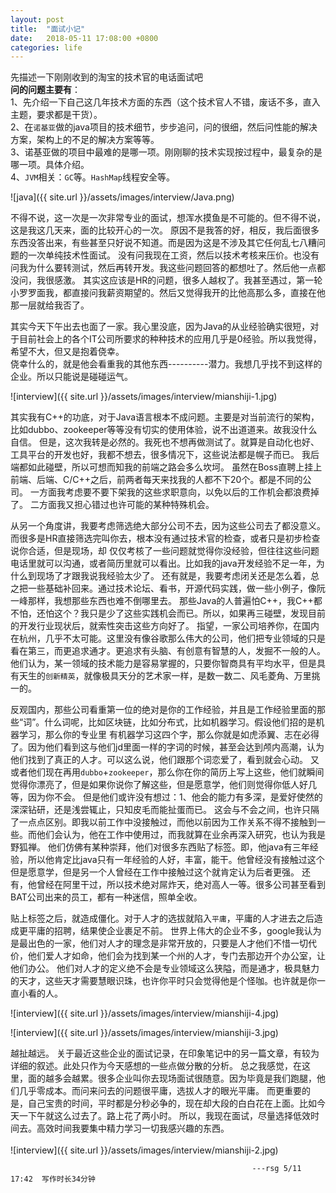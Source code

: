 ```yaml
---
layout: post
title:  "面试小记"
date:   2018-05-11 17:08:00 +0800
categories: life
---
```


先描述一下刚刚收到的淘宝的技术官的电话面试吧  
**问的问题主要有**：  
1、先介绍一下自己这几年技术方面的东西（这个技术官人不错，废话不多，直入主题，要求都是干货）。  
2、在`诺基亚`做的java项目的技术细节，步步追问，问的很细，然后问性能的解决方案，架构上的不足的解决方案等等。  
3、诺基亚做的项目中最难的是哪一项。刚刚聊的技术实现按过程中，最复杂的是哪一项。具体介绍。  
4、`JVM`相关：`GC`等。`HashMap`线程安全等。    

![java]({{ site.url }}/assets/images/interview/Java.png)  

不得不说，这一次是一次非常专业的面试，想浑水摸鱼是不可能的。但不得不说，这是我这几天来，面的比较开心的一次。
原因不是我答的好，相反，我后面很多东西没答出来，有些甚至只好说不知道。而是因为这是不涉及其它任何乱七八糟问题的一次单纯技术性面试。
没有问我现在工资，然后以技术考核来压价。也没有问我为什么要转测试，然后再转开发。我这些问题回答的都想吐了。然后他一点都没问，我很感激。
其实这应该是HR的问题，很多人越权了。我甚至遇过，第一轮小罗罗面我，都直接问我薪资期望的。然后又觉得我开的比他高那么多，直接在他那一层就给我否了。

其实今天下午出去也面了一家。我心里没底，因为Java的从业经验确实很短，对于目前社会上的各个IT公司所要求的种种技术的应用几乎是0经验。所以我觉得，希望不大，但又是抱着侥幸。  
侥幸什么的，就是他会看重我的其他东西----------潜力。我想几乎找不到这样的企业。所以只能说是碰碰运气。     

![interview]({{ site.url }}/assets/images/interview/mianshiji-1.jpg)      

其实我有C++的功底，对于Java语言根本不成问题。主要是对当前流行的架构，比如dubbo、zookeeper等等没有切实的使用体验，说不出道道来。故我没什么自信。
但是，这次我转是必然的。我死也不想再做测试了。就算是自动化也好、工具平台的开发也好，我都不想去，很多情况下，这些说法都是幌子而已。
我后端都如此碰壁，所以可想而知我的前端之路会多么坎坷。
虽然在Boss直聘上挂上前端、后端、C/C++之后，前两者每天来找我的人都不下20个。都是不同的公司。
一方面我考虑要不要下架我的这些求职意向，以免以后的工作机会都浪费掉了。
二方面我又担心错过也许可能的某种特殊机会。

从另一个角度讲，我要考虑筛选绝大部分公司不去，因为这些公司去了都没意义。而很多是HR直接筛选完叫你去，根本没有通过技术官的检查，或者只是初步检查说你合适，但是现场，却
仅仅考核了一些问题就觉得你没经验，但往往这些问题电话里就可以沟通，或者简历里就可以看出。比如我的java开发经验不足一年，为什么到现场了才跟我说我经验太少了。
还有就是，我要考虑闭关还是怎么着，总之把一些基础补回来。通过技术论坛、看书，开源代码实践，做一些小例子，像阮一峰那样，我想那些东西也难不倒哪里去。
那些Java的人普遍怕C++，我C++都不怕，还怕这个？我只是少了这些实践机会而已。所以，如果再三碰壁，发现目前的开发行业现状后，就索性突击这些方向好了。
指望，一家公司培养你，在国内在杭州，几乎不太可能。这里没有像谷歌那么伟大的公司，他们把专业领域的只是看在第三，而更追求通才。更追求有头脑、有创意有智慧的人，发掘不一般的人。
他们认为，某一领域的技术能力是容易掌握的，只要你智商具有平均水平，但是具有天生的`创新精英`，就像极具天分的艺术家一样，是数一数二、风毛菱角、万里挑一的。

反观国内，那些公司看重第一位的绝对是你的工作经验，并且是工作经验里面的那些“词”。什么词呢，比如区块链，比如分布式，比如机器学习。假设他们招的是机器学习，那么你的专业里
有机器学习这四个字，那么你就是如虎添翼、志在必得了。因为他们看到这与他们jd里面一样的字词的时候，甚至会达到颅内高潮，认为他们找到了真正的人才。可以这么说，他们跟那个词恋爱了，看到就会心动。
又或者他们现在再用`dubbo`+`zookeeper`，那么你在你的简历上写上这些，他们就瞬间觉得你漂亮了，但是如果你说你了解这些，但是愿意学，他们则觉得你低人好几等，因为你不会。
但是他们或许没有想过：1、他会的能力有多深，是爱好使然的深深钻研，还是浅尝辄止，只知皮毛而能扯蛋而已。
这会与不会之间，也许只隔了一点点区别。即我以前工作中没接触过，而他以前因为工作关系不得不接触到一些。而他们会认为，他在工作中使用过，而我就算在业余再深入研究，也认为我是野狐禅。
他们仿佛有某种崇拜，他们对很多东西贴了标签。即，他java有三年经验，所以他肯定比java只有一年经验的人好，丰富，能干。他曾经没有接触过这个但是愿意学，但是另一个人曾经在工作中接触过这个就肯定认为后者更强。
还有，他曾经在阿里干过，所以技术绝对屌炸天，绝对高人一等。很多公司甚至看到BAT公司出来的员工，都有一种迷信，照单全收。

贴上标签之后，就造成僵化。对于人才的选拔就陷入`平庸`，平庸的人才进去之后造成更平庸的招聘，结果使企业裹足不前。
世界上伟大的企业不多，google我认为是最出色的一家，他们对人才的理念是非常开放的，只要是人才他们不惜一切代价，他们爱人才如命，他们会为找到某一个州的人才，专门去那边开个办公室，让他们办公。
他们对人才的定义绝不会是专业领域这么狭隘，而是通才，极具魅力的天才，这些天才需要慧眼识珠，也许你平时只会觉得他是个怪咖。也许就是你一直小看的人。  

 ![interview]({{ site.url }}/assets/images/interview/mianshiji-4.jpg)  

![interview]({{ site.url }}/assets/images/interview/mianshiji-3.jpg)  



越扯越远。
关于最近这些企业的面试记录，在印象笔记中的另一篇文章，有较为详细的叙述。此处只作为今天感想的一些点做分散的分析。
总之我感觉，在这里，面的越多会越累。很多企业叫你去现场面试很随意。因为毕竟是我们跑腿，他们几乎零成本。而问来问去的问题很平庸，选拔人才的眼光平庸。
而更重要的是，自己宝贵的时间，平时都是分秒必争的，现在却大段的白白花在上面。比如今天一下午就这么过去了。路上花了两小时。
所以，我现在面试，尽量选择低效时间去。高效时间我要集中精力学习一切我感兴趣的东西。  
<br>
![interview]({{ site.url }}/assets/images/interview/mianshiji-2.jpg) 

                                                          ---rsg 5/11 17:42  写作时长34分钟


[elvis-presley]: https://baike.baidu.com/item/%E5%9F%83%E5%B0%94%E7%BB%B4%E6%96%AF%C2%B7%E6%99%AE%E9%9B%B7%E6%96%AF%E5%88%A9/2635188?fr=aladdin
[james-burton]: https://en.wikipedia.org/wiki/James_Burton

